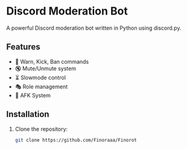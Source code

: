 # Discord Moderation Bot

A powerful Discord moderation bot written in Python using discord.py.

## Features
- 🚀 Warn, Kick, Ban commands
- 🔇 Mute/Unmute system
- ⏳ Slowmode control
- 🎭 Role management
- 📜 AFK System

## Installation
1. Clone the repository:
   ```sh
   git clone https://github.com/Finoraaa/Finorot
